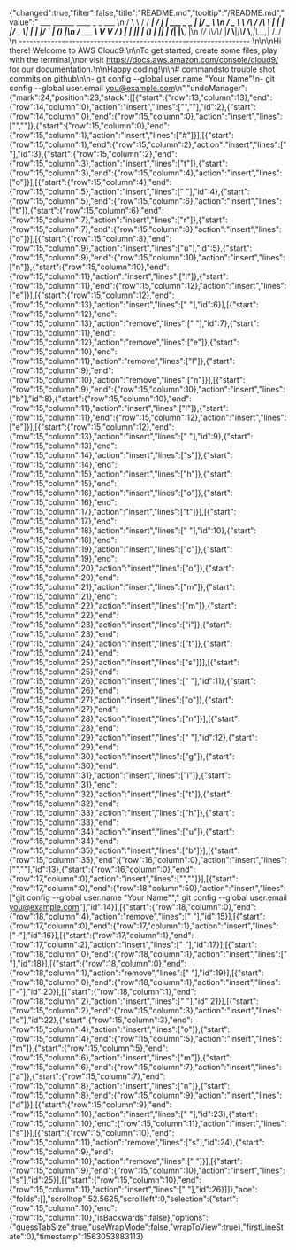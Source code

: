 {"changed":true,"filter":false,"title":"README.md","tooltip":"/README.md","value":"         ___        ______     ____ _                 _  ___  \n        / \\ \\      / / ___|   / ___| | ___  _   _  __| |/ _ \\ \n       / _ \\ \\ /\\ / /\\___ \\  | |   | |/ _ \\| | | |/ _` | (_) |\n      / ___ \\ V  V /  ___) | | |___| | (_) | |_| | (_| |\\__, |\n     /_/   \\_\\_/\\_/  |____/   \\____|_|\\___/ \\__,_|\\__,_|  /_/ \n ----------------------------------------------------------------- \n\n\nHi there! Welcome to AWS Cloud9!\n\nTo get started, create some files, play with the terminal,\nor visit https://docs.aws.amazon.com/console/cloud9/ for our documentation.\n\nHappy coding!\n\n# commandsto trouble shot commits on github\n\n- git config --global user.name \"Your Name\"\n- git config --global user.email you@example.com\n","undoManager":{"mark":24,"position":23,"stack":[[{"start":{"row":13,"column":13},"end":{"row":14,"column":0},"action":"insert","lines":["",""],"id":2},{"start":{"row":14,"column":0},"end":{"row":15,"column":0},"action":"insert","lines":["",""]},{"start":{"row":15,"column":0},"end":{"row":15,"column":1},"action":"insert","lines":["#"]}],[{"start":{"row":15,"column":1},"end":{"row":15,"column":2},"action":"insert","lines":[" "],"id":3},{"start":{"row":15,"column":2},"end":{"row":15,"column":3},"action":"insert","lines":["t"]},{"start":{"row":15,"column":3},"end":{"row":15,"column":4},"action":"insert","lines":["o"]}],[{"start":{"row":15,"column":4},"end":{"row":15,"column":5},"action":"insert","lines":[" "],"id":4},{"start":{"row":15,"column":5},"end":{"row":15,"column":6},"action":"insert","lines":["t"]},{"start":{"row":15,"column":6},"end":{"row":15,"column":7},"action":"insert","lines":["r"]},{"start":{"row":15,"column":7},"end":{"row":15,"column":8},"action":"insert","lines":["o"]}],[{"start":{"row":15,"column":8},"end":{"row":15,"column":9},"action":"insert","lines":["u"],"id":5},{"start":{"row":15,"column":9},"end":{"row":15,"column":10},"action":"insert","lines":["n"]},{"start":{"row":15,"column":10},"end":{"row":15,"column":11},"action":"insert","lines":["l"]},{"start":{"row":15,"column":11},"end":{"row":15,"column":12},"action":"insert","lines":["e"]}],[{"start":{"row":15,"column":12},"end":{"row":15,"column":13},"action":"insert","lines":[" "],"id":6}],[{"start":{"row":15,"column":12},"end":{"row":15,"column":13},"action":"remove","lines":[" "],"id":7},{"start":{"row":15,"column":11},"end":{"row":15,"column":12},"action":"remove","lines":["e"]},{"start":{"row":15,"column":10},"end":{"row":15,"column":11},"action":"remove","lines":["l"]},{"start":{"row":15,"column":9},"end":{"row":15,"column":10},"action":"remove","lines":["n"]}],[{"start":{"row":15,"column":9},"end":{"row":15,"column":10},"action":"insert","lines":["b"],"id":8},{"start":{"row":15,"column":10},"end":{"row":15,"column":11},"action":"insert","lines":["l"]},{"start":{"row":15,"column":11},"end":{"row":15,"column":12},"action":"insert","lines":["e"]}],[{"start":{"row":15,"column":12},"end":{"row":15,"column":13},"action":"insert","lines":[" "],"id":9},{"start":{"row":15,"column":13},"end":{"row":15,"column":14},"action":"insert","lines":["s"]},{"start":{"row":15,"column":14},"end":{"row":15,"column":15},"action":"insert","lines":["h"]},{"start":{"row":15,"column":15},"end":{"row":15,"column":16},"action":"insert","lines":["o"]},{"start":{"row":15,"column":16},"end":{"row":15,"column":17},"action":"insert","lines":["t"]}],[{"start":{"row":15,"column":17},"end":{"row":15,"column":18},"action":"insert","lines":[" "],"id":10},{"start":{"row":15,"column":18},"end":{"row":15,"column":19},"action":"insert","lines":["c"]},{"start":{"row":15,"column":19},"end":{"row":15,"column":20},"action":"insert","lines":["o"]},{"start":{"row":15,"column":20},"end":{"row":15,"column":21},"action":"insert","lines":["m"]},{"start":{"row":15,"column":21},"end":{"row":15,"column":22},"action":"insert","lines":["m"]},{"start":{"row":15,"column":22},"end":{"row":15,"column":23},"action":"insert","lines":["i"]},{"start":{"row":15,"column":23},"end":{"row":15,"column":24},"action":"insert","lines":["t"]},{"start":{"row":15,"column":24},"end":{"row":15,"column":25},"action":"insert","lines":["s"]}],[{"start":{"row":15,"column":25},"end":{"row":15,"column":26},"action":"insert","lines":[" "],"id":11},{"start":{"row":15,"column":26},"end":{"row":15,"column":27},"action":"insert","lines":["o"]},{"start":{"row":15,"column":27},"end":{"row":15,"column":28},"action":"insert","lines":["n"]}],[{"start":{"row":15,"column":28},"end":{"row":15,"column":29},"action":"insert","lines":[" "],"id":12},{"start":{"row":15,"column":29},"end":{"row":15,"column":30},"action":"insert","lines":["g"]},{"start":{"row":15,"column":30},"end":{"row":15,"column":31},"action":"insert","lines":["i"]},{"start":{"row":15,"column":31},"end":{"row":15,"column":32},"action":"insert","lines":["t"]},{"start":{"row":15,"column":32},"end":{"row":15,"column":33},"action":"insert","lines":["h"]},{"start":{"row":15,"column":33},"end":{"row":15,"column":34},"action":"insert","lines":["u"]},{"start":{"row":15,"column":34},"end":{"row":15,"column":35},"action":"insert","lines":["b"]}],[{"start":{"row":15,"column":35},"end":{"row":16,"column":0},"action":"insert","lines":["",""],"id":13},{"start":{"row":16,"column":0},"end":{"row":17,"column":0},"action":"insert","lines":["",""]}],[{"start":{"row":17,"column":0},"end":{"row":18,"column":50},"action":"insert","lines":["git config --global user.name \"Your Name\"","    git config --global user.email you@example.com"],"id":14}],[{"start":{"row":18,"column":0},"end":{"row":18,"column":4},"action":"remove","lines":["    "],"id":15}],[{"start":{"row":17,"column":0},"end":{"row":17,"column":1},"action":"insert","lines":["-"],"id":16}],[{"start":{"row":17,"column":1},"end":{"row":17,"column":2},"action":"insert","lines":[" "],"id":17}],[{"start":{"row":18,"column":0},"end":{"row":18,"column":1},"action":"insert","lines":[" "],"id":18}],[{"start":{"row":18,"column":0},"end":{"row":18,"column":1},"action":"remove","lines":[" "],"id":19}],[{"start":{"row":18,"column":0},"end":{"row":18,"column":1},"action":"insert","lines":["-"],"id":20}],[{"start":{"row":18,"column":1},"end":{"row":18,"column":2},"action":"insert","lines":[" "],"id":21}],[{"start":{"row":15,"column":2},"end":{"row":15,"column":3},"action":"insert","lines":["c"],"id":22},{"start":{"row":15,"column":3},"end":{"row":15,"column":4},"action":"insert","lines":["o"]},{"start":{"row":15,"column":4},"end":{"row":15,"column":5},"action":"insert","lines":["m"]},{"start":{"row":15,"column":5},"end":{"row":15,"column":6},"action":"insert","lines":["m"]},{"start":{"row":15,"column":6},"end":{"row":15,"column":7},"action":"insert","lines":["a"]},{"start":{"row":15,"column":7},"end":{"row":15,"column":8},"action":"insert","lines":["n"]},{"start":{"row":15,"column":8},"end":{"row":15,"column":9},"action":"insert","lines":["d"]}],[{"start":{"row":15,"column":9},"end":{"row":15,"column":10},"action":"insert","lines":[" "],"id":23},{"start":{"row":15,"column":10},"end":{"row":15,"column":11},"action":"insert","lines":["s"]}],[{"start":{"row":15,"column":10},"end":{"row":15,"column":11},"action":"remove","lines":["s"],"id":24},{"start":{"row":15,"column":9},"end":{"row":15,"column":10},"action":"remove","lines":[" "]}],[{"start":{"row":15,"column":9},"end":{"row":15,"column":10},"action":"insert","lines":["s"],"id":25}],[{"start":{"row":15,"column":10},"end":{"row":15,"column":11},"action":"insert","lines":[" "],"id":26}]]},"ace":{"folds":[],"scrolltop":52.5625,"scrollleft":0,"selection":{"start":{"row":15,"column":10},"end":{"row":15,"column":10},"isBackwards":false},"options":{"guessTabSize":true,"useWrapMode":false,"wrapToView":true},"firstLineState":0},"timestamp":1563053883113}